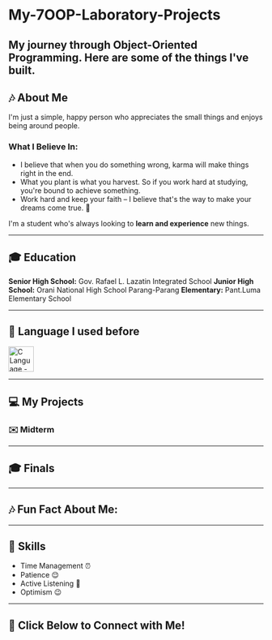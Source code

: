 # My-7OOP-Laboratory-Projects

My journey through Object-Oriented Programming. Here are some of the things I've built.
---
## :notes: About Me
I'm just a simple, happy person who appreciates the small things and enjoys being around people.

### What I Believe In:
- I believe that when you do something wrong, karma will make things right in the end.
- What you plant is what you harvest. So if you work hard at studying, you're bound to achieve something.
- Work hard and keep your faith – I believe that's the way to make your dreams come true. :milky_way:

I'm a student who's always looking to **learn and experience** new things.

---

## :mortar_board: Education
**Senior High School:** Gov. Rafael L. Lazatin Integrated School
**Junior High School:** Orani National High School Parang-Parang
**Elementary:** Pant.Luma Elementary School

---

## :page_with_curl: Language I used before
<img src="https://www.kindpng.com/picc/m/355-3559040_c-language-c-programming-logo-png-transparent-png.png" alt="C Language - C Programming Logo Png, Transparent Png@kindpng.com" height="50"/>

---

## :computer: My Projects
### :envelope: Midterm

---

## :mortar_board: Finals

---

## :notes: Fun Fact About Me:

---

## :sparkler: Skills
- Time Management :alarm_clock:
- Patience :relieved:
- Active Listening :yellow_heart:
- Optimism :wink:

---

## :calling: Click Below to Connect with Me!

